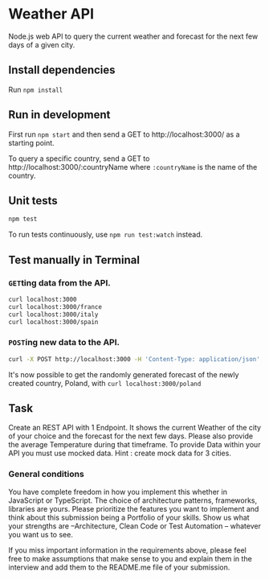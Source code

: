 # Weather API
Node.js web API to query the current weather and forecast for the next few days of a given city.

## Install dependencies
Run `npm install`

## Run in development
First run `npm start` and then send a GET to http://localhost:3000/ as a starting point.

To query a specific country, send a GET to http://localhost:3000/:countryName where `:countryName` is the name of the country.

## Unit tests
```bash
npm test
```

To run tests continuously, use `npm run test:watch` instead.

## Test manually in Terminal

### `GET`ting data from the API.
```bash
curl localhost:3000
curl localhost:3000/france
curl localhost:3000/italy
curl localhost:3000/spain
```

### `POST`ing new data to the API.
```bash
curl -X POST http://localhost:3000 -H 'Content-Type: application/json' -d '{"countryName": "Poland"}'
```

It's now possible to get the randomly generated forecast of the newly created country, Poland, with `curl localhost:3000/poland`

## Task
Create an REST API with 1 Endpoint. It shows the current Weather of the city of your choice and the forecast for the next few days. Please also provide the average Temperature during that timeframe. To provide Data within your API you must use mocked data. Hint : create mock data for 3 cities.

### General conditions
You have complete freedom in how you implement this whether in JavaScript or TypeScript. The choice of architecture patterns, frameworks, libraries are yours. Please prioritize the features you want to implement and think about this submission being a Portfolio of your skills. Show us what your strengths are –Architecture, Clean Code or Test Automation – whatever you want us to see.

If you miss important information in the requirements above, please feel free to make assumptions
that make sense to you and explain them in the interview and add them to the README.me file of your submission.

